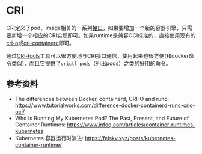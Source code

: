 # CRI

CRI定义了pod、image相关的一系列[接口](https://github.com/kubernetes/community/blob/master/contributors/devel/sig-node/container-runtime-interface.md)，如果要增加一个新的容器引擎，只需要新增一个相应的CRI实现即可。如果runtime是兼容OCI标准的，直接使用现有的[cri-o](https://github.com/cri-o/cri-o)或[cri-containerd](https://github.com/containerd/cri)即可。

通过[CRI-tools](https://github.com/kubernetes-sigs/cri-tools)工具可以很方便地与CRI接口通信，使用起来也很方便(和docker命令类似)，而且它提供了`crictl pods`（列出pods）之类的好用的命令。

## 参考资料

- The differences between Docker, containerd, CRI-O and runc: https://www.tutorialworks.com/difference-docker-containerd-runc-crio-oci/
- Who Is Running My Kubernetes Pod? The Past, Present, and Future of Container Runtimes: https://www.infoq.com/articles/container-runtimes-kubernetes
- Kubernetes 容器运行时演进: https://feisky.xyz/posts/kubernetes-container-runtime/